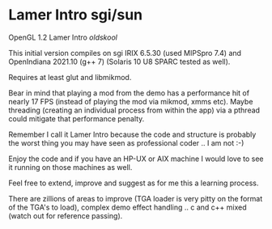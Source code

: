 # Lamer Intro sgi/sun
OpenGL 1.2 Lamer Intro *oldskool*

This initial version compiles on sgi IRIX 6.5.30 (used MIPSpro 7.4) and OpenIndiana 2021.10 (g++ 7) (Solaris 10 U8 SPARC tested as well).

Requires at least glut and libmikmod.

Bear in mind that playing a mod from the demo has a performance hit of nearly 17 FPS (instead of playing the mod via mikmod, xmms etc). Maybe threading (creating an individual process from within the app) via a pthread could mitigate that performance penalty.

Remember I call it Lamer Intro because the code and structure is probably the worst thing you may have seen as professional coder .. I am not :-) 

Enjoy the code and if you have an HP-UX or AIX machine I would love to see it running on those machines as well.

Feel free to extend, improve and suggest as for me this a learning process.

There are zillions of areas to improve (TGA loader is very pitty on the format of the TGA's to load), complex demo effect handling .. c and c++ mixed (watch out for reference passing).


